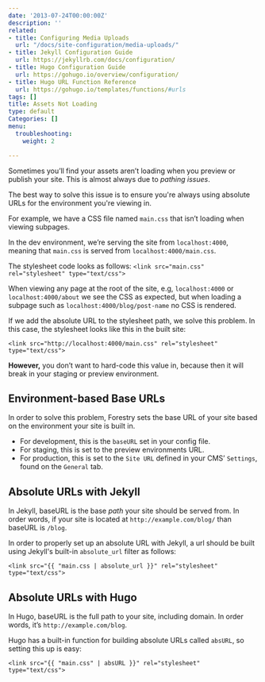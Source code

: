 ```yaml
---
date: '2013-07-24T00:00:00Z'
description: ''
related:
- title: Configuring Media Uploads
  url: "/docs/site-configuration/media-uploads/"
- title: Jekyll Configuration Guide
  url: https://jekyllrb.com/docs/configuration/
- title: Hugo Configuration Guide
  url: https://gohugo.io/overview/configuration/
- title: Hugo URL Function Reference
  url: https://gohugo.io/templates/functions/#urls
tags: []
title: Assets Not Loading
type: default
Categories: []
menu:
  troubleshooting:
    weight: 2

---
```

Sometimes you’ll find your assets aren’t loading when you preview or publish your site. This is almost always due to *pathing issues*.

The best way to solve this issue is to ensure you're always using absolute URLs for the environment you're viewing in.

For example, we have a CSS file named `main.css` that isn’t loading when viewing subpages.

In the dev environment, we’re serving the site from `localhost:4000`, meaning that `main.css` is served from `localhost:4000/main.css`.

The stylesheet code looks as follows:
`<link src="main.css" rel="stylesheet" type="text/css">`

When viewing any page at the root of the site, e.g, `localhost:4000` or `localhost:4000/about` we see the CSS as expected, but when loading a subpage such as `localhost:4000/blog/post-name` no CSS is rendered.

If we add the absolute URL to the stylesheet path, we solve this problem. In this case, the stylesheet looks like this in the built site:

`<link src="http://localhost:4000/main.css" rel="stylesheet" type="text/css">`

**However,** you don’t want to hard-code this value in, because then it will break in your staging or preview environment.

## Environment-based Base URLs
In order to solve this problem, Forestry sets the base URL of your site based on the environment your site is built in.

* For development, this is the `baseURL` set in your config file.
* For staging, this is set to the preview environments URL.
* For production, this is set to the `Site URL` defined in your CMS’ `Settings`, found on the `General` tab.

## Absolute URLs with Jekyll
In Jekyll, baseURL is the base *path* your site should be served from. In order words, if your site is located at `http://example.com/blog/` than baseURL is `/blog`.

In order to properly set up an absolute URL with Jekyll, a url should be built using Jekyll's built-in `absolute_url` filter as follows:

`<link src="{{ "main.css | absolute_url }}" rel="stylesheet" type="text/css">`

## Absolute URLs with Hugo
In Hugo, baseURL is the full path to your site, including domain. In order words, it’s `http://example.com/blog`.

Hugo has a built-in function for building absolute URLs called `absURL`, so setting this up is easy:

`<link src="{{ "main.css" | absURL }}" rel="stylesheet" type="text/css">`
